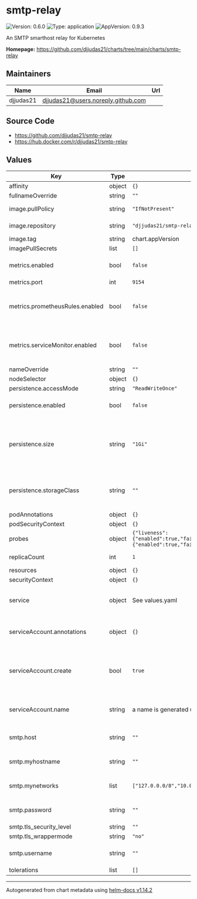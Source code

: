 # smtp-relay

![Version: 0.6.0](https://img.shields.io/badge/Version-0.6.0-informational?style=flat-square) ![Type: application](https://img.shields.io/badge/Type-application-informational?style=flat-square) ![AppVersion: 0.9.3](https://img.shields.io/badge/AppVersion-0.9.3-informational?style=flat-square)

An SMTP smarthost relay for Kubernetes

**Homepage:** <https://github.com/djjudas21/charts/tree/main/charts/smtp-relay>

## Maintainers

| Name | Email | Url |
| ---- | ------ | --- |
| djjudas21 | <djjudas21@users.noreply.github.com> |  |

## Source Code

* <https://github.com/djjudas21/smtp-relay>
* <https://hub.docker.com/r/djjudas21/smtp-relay>

## Values

| Key | Type | Default | Description |
|-----|------|---------|-------------|
| affinity | object | `{}` |  |
| fullnameOverride | string | `""` |  |
| image.pullPolicy | string | `"IfNotPresent"` | image pull policy |
| image.repository | string | `"djjudas21/smtp-relay"` | image repository |
| image.tag | string | chart.appVersion | image tag |
| imagePullSecrets | list | `[]` |  |
| metrics.enabled | bool | `false` | Enable metrics sidecar |
| metrics.port | int | `9154` | Metrics port |
| metrics.prometheusRules.enabled | bool | `false` | Enable Prometheus rules for Prometheus Operator |
| metrics.serviceMonitor.enabled | bool | `false` | Enable Service Monitor for Prometheus Operator |
| nameOverride | string | `""` |  |
| nodeSelector | object | `{}` |  |
| persistence.accessMode | string | `"ReadWriteOnce"` |  |
| persistence.enabled | bool | `false` | Enable mail queue persistence |
| persistence.size | string | `"1Gi"` | The storage space that should be claimed from the persistent volume |
| persistence.storageClass | string | `""` | If undefined (the default) the default StorageClass is used |
| podAnnotations | object | `{}` |  |
| podSecurityContext | object | `{}` |  |
| probes | object | `{"liveness":{"enabled":true,"failureThreshold":3,"initialDelaySeconds":0,"periodSeconds":10,"timeoutSeconds":1},"readiness":{"enabled":true,"failureThreshold":3,"initialDelaySeconds":0,"periodSeconds":10,"timeoutSeconds":1}}` | configure probes |
| replicaCount | int | `1` | Number of replicas |
| resources | object | `{}` |  |
| securityContext | object | `{}` |  |
| service | object | See values.yaml | Configures service settings for the chart. |
| serviceAccount.annotations | object | `{}` | Annotations to add to the service account |
| serviceAccount.create | bool | `true` | Specifies whether a service account should be created |
| serviceAccount.name | string | a name is generated using the fullname template | The name of the service account to use. |
| smtp.host | string | `""` | Hostname of upstream SMTP server |
| smtp.myhostname | string | `""` | Hostname of THIS relay SMTP server |
| smtp.mynetworks | list | `["127.0.0.0/8","10.0.0.0/8"]` | Networks to permit relaying from |
| smtp.password | string | `""` | Password for upstream SMTP server |
| smtp.tls_security_level | string | `""` |  |
| smtp.tls_wrappermode | string | `"no"` |  |
| smtp.username | string | `""` | Username for upstream SMTP server |
| tolerations | list | `[]` |  |

----------------------------------------------
Autogenerated from chart metadata using [helm-docs v1.14.2](https://github.com/norwoodj/helm-docs/releases/v1.14.2)
